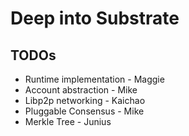 # Deep into Substrate

## TODOs

- Runtime implementation - Maggie
- Account abstraction - Mike
- Libp2p networking - Kaichao
- Pluggable Consensus - Mike
- Merkle Tree - Junius
